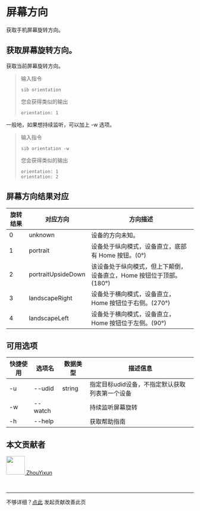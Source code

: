 # 屏幕方向

获取手机屏幕旋转方向。

## 获取屏幕旋转方向。

获取当前屏幕旋转方向。

> 输入指令
> ```
> sib orientation
> ```
> 您会获得类似的输出
> ```
> orientation: 1
> ```

一般地，如果想持续监听，可以加上 -w 选项。
> 输入指令
> ```
> sib orientation -w
> ```
> 您会获得类似的输出
> ```
> orientation: 1
> orientation: 2
> ```

## 屏幕方向结果对应

|  旋转结果 | 对应方向  | 方向描述
|  ----  | ----  | ---- |
| 0  | unknown | 设备的方向未知。  | 
| 1  | portrait|   设备处于纵向模式，设备直立，底部有 Home 按钮。(0°)  |
| 2  | portraitUpsideDown|  该设备处于纵向模式，但上下颠倒，设备直立，Home 按钮位于顶部。(180°) |
| 3 |landscapeRight| 设备处于横向模式，设备直立，Home 按钮位于右侧。(270°)|
| 4 |landscapeLeft|设备处于横向模式，设备直立，Home 按钮位于左侧。(90°) |

## 可用选项

|  快捷使用 | 选项名  | 数据类型 | 描述信息 |
|  ----  | ----  | ---- | ---- |
| -u  | --udid | string | 指定目标udid设备，不指定默认获取列表第一个设备  |
| -w  | --watch | |  持续监听屏幕旋转    |
| -h  | --help | |  获取帮助指南  |

## 本文贡献者

<div class="cont">
<a href="https://github.com/ZhouYixun" target="_blank">
<img src="https://avatars.githubusercontent.com/u/56339314?v=4" width="50"/>
<span>ZhouYixun</span>
</a>
</div>


&nbsp; &nbsp;
***
不够详细？[点此](https://github.com/SonicCloudOrg/sonic-offical-website/edit/main/src/markdown/sib/sib-orientation.md) 发起贡献改善此页